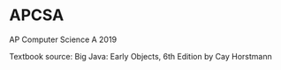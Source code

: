 # APCSA
AP Computer Science A 2019

Textbook source: Big Java: Early Objects, 6th Edition by Cay Horstmann
